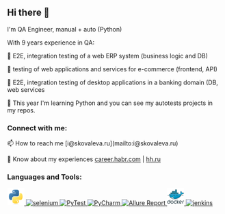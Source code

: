 <h2 align="left">Hi there 👋</h1>
I'm QA Engineer, manual + auto (Python)

With 9 years experience in QA:

🔹 E2E, integration testing of a web ERP system (business logic and DB)

🔹 testing of web applications and services for e-commerce (frontend, API)

🔹 E2E, integration testing of desktop applications in a banking domain (DB, web services

🌱 This year I'm learning Python and you can see my autotests projects in my repos.

<h3 align="left">Connect with me:</h3>
<p align="left">
📫 How to reach me [i@skovaleva.ru](mailto:i@skovaleva.ru)

📄 Know about my experiences [career.habr.com](https://career.habr.com/stbelaya) | [hh.ru](https://skopin.hh.ru/resume/56f5725fff0b00daa30039ed1f466d4641656a)
</p>

<h3 align="left">Languages and Tools:</h3>
<p align="left"> <a href="https://www.python.org" target="_blank" rel="noreferrer"> <img src="https://raw.githubusercontent.com/devicons/devicon/master/icons/python/python-original.svg" alt="python" width="40" height="40"/> </a> <a href="https://www.selenium.dev" target="_blank" rel="noreferrer"> <img src="https://raw.githubusercontent.com/detain/svg-logos/780f25886640cef088af994181646db2f6b1a3f8/svg/selenium-logo.svg" alt="selenium" width="40" height="40"/> </a> <a href="https://pytest.org" target="_blank" rel="noreferrer"> <img src="https://user-images.githubusercontent.com/125028645/233774560-a3e2d06b-a8a0-4839-b2bc-950595923414.png" width="40" title="PyTest"> </a> <a href="https://www.jetbrains.com/pycharm/" target="_blank" rel="noreferrer"> <img src="https://user-images.githubusercontent.com/125028645/231810036-e2c7d063-3355-4c3f-9fd4-eb1f1fbd5bc7.png" width="40" title="PyCharm"> </a> <a href="https://docs.qameta.io/allure-report/" target="_blank" rel="noreferrer"> <img src="https://user-images.githubusercontent.com/125028645/233774771-7383cceb-07e5-4b3a-b411-7e0ffc467f15.png" width="40" title="Allure Report"> </a> <a href="https://www.docker.com/" target="_blank" rel="noreferrer"> <img src="https://raw.githubusercontent.com/devicons/devicon/master/icons/docker/docker-original-wordmark.svg" alt="docker" width="40" height="40"/> </a> <a href="https://www.jenkins.io" target="_blank" rel="noreferrer"> <img src="https://www.vectorlogo.zone/logos/jenkins/jenkins-icon.svg" alt="jenkins" width="40" height="40"/> </a> </p>
<a href="https://docs.qameta.io/allure-report/" target="_blank" rel="noreferrer"> 
<!--
**stbelaya/stbelaya** is a ✨ _special_ ✨ repository because its `README.md` (this file) appears on your GitHub profile.

Here are some ideas to get you started:

- 🔭 I’m currently working on ...
- 🌱 I’m currently learning ...
- 👯 I’m looking to collaborate on ...
- 🤔 I’m looking for help with ...
- 💬 Ask me about ...
- 📫 How to reach me: ...
- 😄 Pronouns: ...
- ⚡ Fun fact: ...
-->
